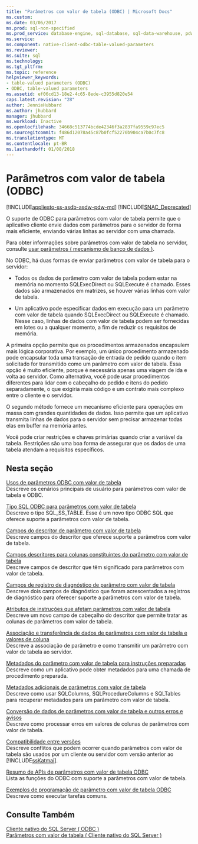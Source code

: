 ```yaml
---
title: "Parâmetros com valor de tabela (ODBC) | Microsoft Docs"
ms.custom: 
ms.date: 03/06/2017
ms.prod: sql-non-specified
ms.prod_service: database-engine, sql-database, sql-data-warehouse, pdw
ms.service: 
ms.component: native-client-odbc-table-valued-parameters
ms.reviewer: 
ms.suite: sql
ms.technology: 
ms.tgt_pltfrm: 
ms.topic: reference
helpviewer_keywords:
- table-valued parameters (ODBC)
- ODBC, table-valued parameters
ms.assetid: ef06cd13-18e2-4c65-8ede-c3955d820e54
caps.latest.revision: "28"
author: JennieHubbard
ms.author: jhubbard
manager: jhubbard
ms.workload: Inactive
ms.openlocfilehash: 34668c513774bcde42346f3a2837fa9559c97ec5
ms.sourcegitcommit: f486d12078a45c87b0fcf52270b904ca7b0c7fc8
ms.translationtype: MT
ms.contentlocale: pt-BR
ms.lasthandoff: 01/08/2018
---
```

# <a name="table-valued-parameters-odbc"></a>Parâmetros com valor de tabela (ODBC)
[!INCLUDE[appliesto-ss-asdb-asdw-pdw-md](../../includes/appliesto-ss-asdb-asdw-pdw-md.md)]
[!INCLUDE[SNAC_Deprecated](../../includes/snac-deprecated.md)]

  O suporte de ODBC para parâmetros com valor de tabela permite que o aplicativo cliente envie dados com parâmetros para o servidor de forma mais eficiente, enviando várias linhas ao servidor com uma chamada.  
  
 Para obter informações sobre parâmetros com valor de tabela no servidor, consulte [usar parâmetros &#40; mecanismo de banco de dados &#41;](../../relational-databases/tables/use-table-valued-parameters-database-engine.md).  
  
 No ODBC, há duas formas de enviar parâmetros com valor de tabela para o servidor:  
  
-   Todos os dados de parâmetro com valor de tabela podem estar na memória no momento SQLExecDirect ou SQLExecute é chamado. Esses dados são armazenados em matrizes, se houver várias linhas com valor de tabela.  
  
-   Um aplicativo pode especificar dados em execução para um parâmetro com valor de tabela quando SQLExecDirect ou SQLExecute é chamado. Nesse caso, linhas de dados com valor de tabela podem ser fornecidas em lotes ou a qualquer momento, a fim de reduzir os requisitos de memória.  
  
 A primeira opção permite que os procedimentos armazenados encapsulem mais lógica corporativa. Por exemplo, um único procedimento armazenado pode encapsular toda uma transação de entrada de pedido quando o item solicitado for transmitido como um parâmetro com valor de tabela. Essa opção é muito eficiente, porque é necessária apenas uma viagem de ida e volta ao servidor. Como alternativa, você pode usar procedimentos diferentes para lidar com o cabeçalho do pedido e itens do pedido separadamente, o que exigiria mais código e um contrato mais complexo entre o cliente e o servidor.  
  
 O segundo método fornece um mecanismo eficiente para operações em massa com grandes quantidades de dados. Isso permite que um aplicativo transmita linhas de dados para o servidor sem precisar armazenar todas elas em buffer na memória antes.  
  
 Você pode criar restrições e chaves primárias quando criar a variável da tabela. Restrições são uma boa forma de assegurar que os dados de uma tabela atendam a requisitos específicos.  
  
## <a name="in-this-section"></a>Nesta seção  
 [Usos de parâmetros ODBC com valor de tabela](../../relational-databases/native-client-odbc-table-valued-parameters/uses-of-odbc-table-valued-parameters.md)  
 Descreve os cenários principais de usuário para parâmetros com valor de tabela e ODBC.  
  
 [Tipo SQL ODBC para parâmetros com valor de tabela](../../relational-databases/native-client-odbc-table-valued-parameters/odbc-sql-type-for-table-valued-parameters.md)  
 Descreve o tipo SQL_SS_TABLE. Esse é um novo tipo ODBC SQL que oferece suporte a parâmetros com valor de tabela.  
  
 [Campos do descritor de parâmetro com valor de tabela](../../relational-databases/native-client-odbc-table-valued-parameters/table-valued-parameter-descriptor-fields.md)  
 Descreve campos do descritor que oferece suporte a parâmetros com valor de tabela.  
  
 [Campos descritores para colunas constituintes do parâmetro com valor de tabela](../../relational-databases/native-client-odbc-table-valued-parameters/descriptor-fields-for-table-valued-parameter-constituent-columns.md)  
 Descreve campos de descritor que têm significado para parâmetros com valor de tabela.  
  
 [Campos de registro de diagnóstico de parâmetro com valor de tabela](../../relational-databases/native-client-odbc-table-valued-parameters/table-valued-parameter-diagnostic-record-fields.md)  
 Descreve dois campos de diagnóstico que foram acrescentados a registros de diagnóstico para oferecer suporte a parâmetros com valor de tabela.  
  
 [Atributos de instruções que afetam parâmetros com valor de tabela](../../relational-databases/native-client-odbc-table-valued-parameters/statement-attributes-that-affect-table-valued-parameters.md)  
 Descreve um novo campo de cabeçalho do descritor que permite tratar as colunas de parâmetros com valor de tabela.  
  
 [Associação e transferência de dados de parâmetros com valor de tabela e valores de coluna](../../relational-databases/native-client-odbc-table-valued-parameters/binding-and-data-transfer-of-table-valued-parameters-and-column-values.md)  
 Descreve a associação de parâmetro e como transmitir um parâmetro com valor de tabela ao servidor.  
  
 [Metadados do parâmetro com valor de tabela para instruções preparadas](../../relational-databases/native-client-odbc-table-valued-parameters/table-valued-parameter-metadata-for-prepared-statements.md)  
 Descreve como um aplicativo pode obter metadados para uma chamada de procedimento preparada.  
  
 [Metadados adicionais de parâmetros com valor de tabela](../../relational-databases/native-client-odbc-table-valued-parameters/additional-table-valued-parameter-metadata.md)  
 Descreve como usar SQLColumns, SQLProcedureColumns e SQLTables para recuperar metadados para um parâmetro com valor de tabela.  
  
 [Conversão de dados de parâmetros com valor de tabela e outros erros e avisos](../../relational-databases/native-client-odbc-table-valued-parameters/table-valued-parameter-data-conversion-and-other-errors-and-warnings.md)  
 Descreve como processar erros em valores de colunas de parâmetros com valor de tabela.  
  
 [Compatibilidade entre versões](../../relational-databases/native-client-odbc-table-valued-parameters/cross-version-compatibility.md)  
 Descreve conflitos que podem ocorrer quando parâmetros com valor de tabela são usados por um cliente ou servidor com versão anterior ao [!INCLUDE[ssKatmai](../../includes/sskatmai-md.md)].  
  
 [Resumo de APIs de parâmetros com valor de tabela ODBC](../../relational-databases/native-client-odbc-table-valued-parameters/odbc-table-valued-parameter-api-summary.md)  
 Lista as funções do ODBC com suporte a parâmetros com valor de tabela.  
  
 [Exemplos de programação de parâmetro com valor de tabela ODBC](http://msdn.microsoft.com/library/3f52b7a7-f2bd-4455-b79e-d015fb397726)  
 Descreve como executar tarefas comuns.  
  
## <a name="see-also"></a>Consulte Também  
 [Cliente nativo do SQL Server &#40; ODBC &#41;](../../relational-databases/native-client/odbc/sql-server-native-client-odbc.md)   
 [Parâmetros com valor de tabela &#40; Cliente nativo do SQL Server &#41;](../../relational-databases/native-client/features/table-valued-parameters-sql-server-native-client.md)  
  
  
